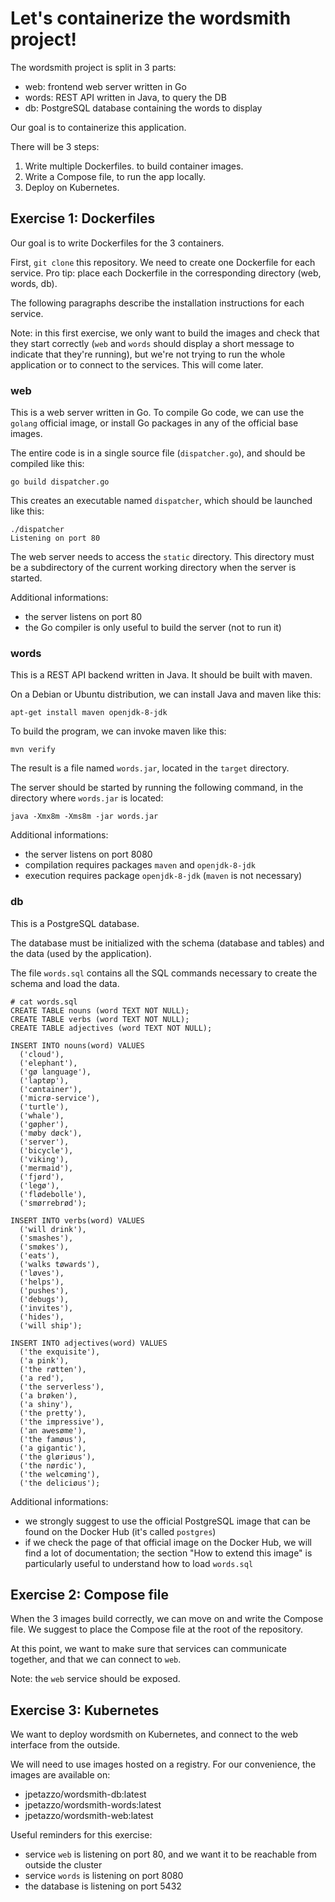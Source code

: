 # Let's containerize the wordsmith project!


The wordsmith project is split in 3 parts:

- web: frontend web server written in Go
- words: REST API written in Java, to query the DB
- db: PostgreSQL database containing the words to display

Our goal is to containerize this application.

There will be 3 steps:

1. Write multiple Dockerfiles. to build container images.
2. Write a Compose file, to run the app locally.
3. Deploy on Kubernetes.


## Exercise 1: Dockerfiles

Our goal is to write Dockerfiles for the 3 containers.

First, `git clone` this repository. We need to create one
Dockerfile for each service. Pro tip: place each Dockerfile
in the corresponding directory (web, words, db).

The following paragraphs describe the installation instructions
for each service.

Note: in this first exercise, we only want to build the images
and check that they start correctly (`web` and `words` should display
a short message to indicate that they're running), but we're not
trying to run the whole application or to connect to the services.
This will come later.


### web

This is a web server written in Go. To compile Go code, we can
use the `golang` official image, or install Go packages in
any of the official base images.

The entire code is in a single
source file (`dispatcher.go`), and should be compiled like this:

```
go build dispatcher.go
```

This creates an executable named `dispatcher`, which should be
launched like this:

```
./dispatcher
Listening on port 80
```

The web server needs to access the `static` directory. This directory
must be a subdirectory of the current working directory when the
server is started.

Additional informations:

- the server listens on port 80
- the Go compiler is only useful to build the server (not to run it)


### words

This is a REST API backend written in Java. It should be built with maven.

On a Debian or Ubuntu distribution, we can install Java and maven like this:

```
apt-get install maven openjdk-8-jdk
```

To build the program, we can invoke maven like this:

```
mvn verify
```

The result is a file named `words.jar`, located in the `target` directory.

The server should be started by running the following command,
in the directory where `words.jar` is located:

```
java -Xmx8m -Xms8m -jar words.jar
```

Additional informations:

- the server listens on port 8080
- compilation requires packages `maven` and `openjdk-8-jdk`
- execution requires package `openjdk-8-jdk` (`maven` is not necessary)


### db

This is a PostgreSQL database.

The database must be initialized with the schema (database and tables)
and the data (used by the application).

The file `words.sql` contains all the SQL commands necessary to create
the schema and load the data.

```
# cat words.sql
CREATE TABLE nouns (word TEXT NOT NULL);
CREATE TABLE verbs (word TEXT NOT NULL);
CREATE TABLE adjectives (word TEXT NOT NULL);

INSERT INTO nouns(word) VALUES
  ('cloud'),
  ('elephant'),
  ('gø language'),
  ('laptøp'),
  ('cøntainer'),
  ('micrø-service'),
  ('turtle'),
  ('whale'),
  ('gøpher'),
  ('møby døck'),
  ('server'),
  ('bicycle'),
  ('viking'),
  ('mermaid'),
  ('fjørd'),
  ('legø'),
  ('flødebolle'),
  ('smørrebrød');

INSERT INTO verbs(word) VALUES
  ('will drink'),
  ('smashes'),
  ('smøkes'),
  ('eats'),
  ('walks tøwards'),
  ('løves'),
  ('helps'),
  ('pushes'),
  ('debugs'),
  ('invites'),
  ('hides'),
  ('will ship');

INSERT INTO adjectives(word) VALUES
  ('the exquisite'),
  ('a pink'),
  ('the røtten'),
  ('a red'),
  ('the serverless'),
  ('a brøken'),
  ('a shiny'),
  ('the pretty'),
  ('the impressive'),
  ('an awesøme'),
  ('the famøus'),
  ('a gigantic'),
  ('the gløriøus'),
  ('the nørdic'),
  ('the welcøming'),
  ('the deliciøus');
```

Additional informations:

- we strongly suggest to use the official PostgreSQL image that can
  be found on the Docker Hub (it's called `postgres`)
- if we check the page of that official image on the Docker Hub, we
  will find a lot of documentation; the section "How to extend this image"
  is particularly useful to understand how to load `words.sql`


## Exercise 2: Compose file

When the 3 images build correctly, we can move on and write the Compose
file. We suggest to place the Compose file at the root of the repository.

At this point, we want to make sure that services can communicate
together, and that we can connect to `web`.

Note: the `web` service should be exposed.


## Exercise 3: Kubernetes

We want to deploy wordsmith on Kubernetes, and connect to the web interface from the outside.

We will need to use images hosted on a registry. For our convenience, the images are available on:

- jpetazzo/wordsmith-db:latest
- jpetazzo/wordsmith-words:latest
- jpetazzo/wordsmith-web:latest

Useful reminders for this exercise:

- service `web` is listening on port 80, and we want it to be reachable
  from outside the cluster
- service `words` is listening on port 8080
- the database is listening on port 5432
